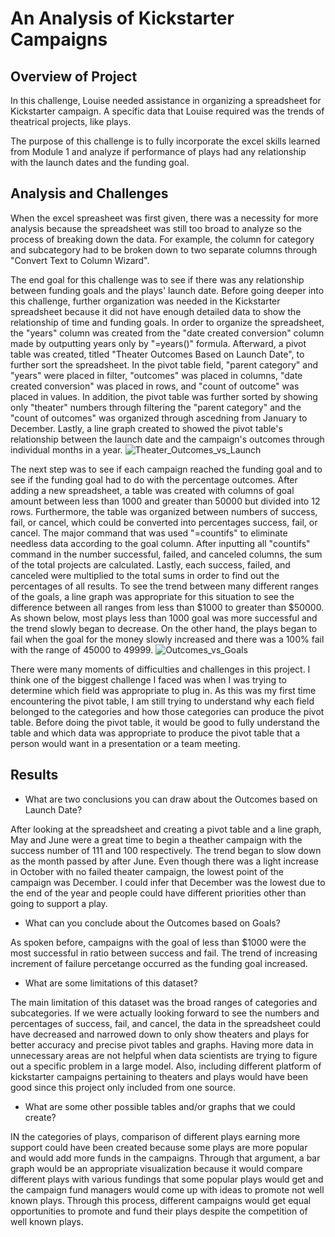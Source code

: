 # An Analysis of Kickstarter Campaigns
## Overview of Project
In this challenge, Louise needed assistance in organizing a spreadsheet for Kickstarter campaign. A specific data that Louise required was the trends of theatrical projects, like plays.

The purpose of this challenge is to fully incorporate the excel skills learned from Module 1 and analyze if performance of plays had any relationship with the launch dates and the funding goal.

## Analysis and Challenges
When the excel spreasheet was first given, there was a necessity for more analysis because the spreadsheet was still too broad to analyze so the process of breaking down the data. For example, the column for category and subcategory had to be broken down to two separate columns through "Convert Text to Column Wizard".

The end goal for this challenge was to see if there was any relationship between funding goals and the plays' launch date. Before going deeper into this challenge, further organization was needed in the Kickstarter spreadsheet because it did not have enough detailed data to show the relationship of time and funding goals. In order to organize the spreadsheet, the "years" column was created from the "date created conversion" column made by outputting years only by "=years()" formula. Afterward, a pivot table was created, titled "Theater Outcomes Based on Launch Date", to further sort the spreadsheet. In the pivot table field, "parent category" and "years" were placed in filter, "outcomes" was placed in columns, "date created conversion" was placed in rows, and "count of outcome" was placed in values. In addition, the pivot table was further sorted by showing only "theater" numbers through filtering the "parent category" and the "count of outcomes" was organized through ascedning from January to December. Lastly, a line graph created to showed the pivot table's relationship between the launch date and the campaign's outcomes through individual months in a year.
![Theater_Outcomes_vs_Launch](https://user-images.githubusercontent.com/92328984/138562580-421b8c41-e5c4-4f92-bf63-b271bf4b486b.png)

The next step was to see if each campaign reached the funding goal and to see if the funding goal had to do with the percentage outcomes. After adding a new spreadsheet, a table was created with columns of goal amount between less than 1000 and greater than 50000 but divided into 12 rows. Furthermore, the table was organized between numbers of success, fail, or cancel, which could be converted into percentages success, fail, or cancel. The major command that was used "=countifs" to eliminate needless data according to the goal column. After inputting all "countifs" command in the number successful, failed, and canceled columns, the sum of the total projects are calculated. Lastly, each success, failed, and canceled were multiplied to the total sums in order to find out the percentages of all results. To see the trend between many different ranges of the goals, a line graph was appropriate for this situation to see the difference between all ranges from less than $1000 to greater than $50000. As shown below, most plays less than 1000 goal was more successful and the trend slowly began to decrease. On the other hand, the plays began to fail when the goal for the money slowly increased and there was a 100% fail with the range of 45000 to 49999.
![Outcomes_vs_Goals](https://user-images.githubusercontent.com/92328984/138601308-41ab034e-9c6a-497b-888a-6284d51364a4.png)

There were many moments of difficulties and challenges in this project. I think one of the biggest challenge I faced was when I was trying to determine which field was appropriate to plug in. As this was my first time encountering the pivot table, I am still trying to understand why each field belonged to the categories and how those categories can produce the pivot table. Before doing the pivot table, it would be good to fully understand the table and which data was appropriate to produce the pivot table that a person would want in a presentation or a team meeting.

## Results
- What are two conclusions you can draw about the Outcomes based on Launch Date?

After looking at the spreadsheet and creating a pivot table and a line graph, May and June were a great time to begin a theather campaign with the success number of 111 and 100 respectively. The trend began to slow down as the month passed by after June. Even though there was a light increase in October with no failed theater campaign, the lowest point of the campaign was December. I could infer that December was the lowest due to the end of the year and people could have different priorities other than going to support a play.

- What can you conclude about the Outcomes based on Goals?

As spoken before, campaigns with the goal of less than $1000 were the most successful in ratio between success and fail. The trend of increasing increment of failure percetange occurred as the funding goal increased.

- What are some limitations of this dataset?

The main limitation of this dataset was the broad ranges of categories and subcategories. If we were actually looking forward to see the numbers and percentages of success, fail, and cancel, the data in the spreadsheet could have decreased and narrowed down to only show theaters and plays for better accuracy and precise pivot tables and graphs. Having more data in unnecessary areas are not helpful when data scientists are trying to figure out a specific problem in a large model. Also, including different platform of kickstarter campaigns pertaining to theaters and plays would have been good since this project only included from one source.

- What are some other possible tables and/or graphs that we could create?

IN the categories of plays, comparison of different plays earning more support could have been created because some plays are more popular and would add more funds in the campaigns. Through that argument, a bar graph would be an appropriate visualization because it would compare different plays with various fundings that some popular plays would get and the campaign fund managers would come up with ideas to promote not well known plays. Through this process, different campaigns would get equal opportunities to promote and fund their plays despite the competition of well known plays. 

